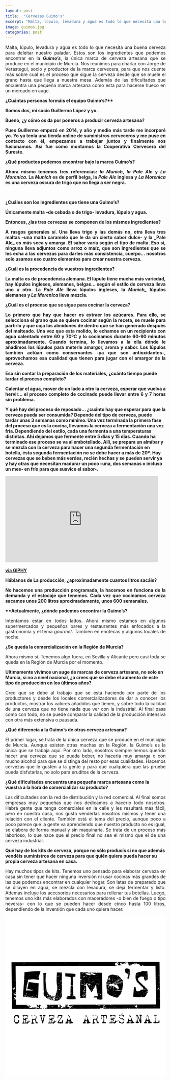 ```yaml
---
layout: post
title:  "Cervezas Guimo's"
excerpt: "Malta, lúpulo, levadura y agua es todo lo que necesita una buena cerveza para deleitar nuestro paladar. Estos son los ingredientes que podemos encontrar en la Guimo’s, la única marca de cerveza artesana que se produce en el municipio de Murcia."
image: guimos.jpg
categories: post
---
```

<p align="justify">Malta, lúpulo, levadura y agua es todo lo que necesita una buena cerveza para deleitar nuestro paladar. Estos son los ingredientes que podemos encontrar en la <b><i>Guimo’s</i></b>, la única marca de cerveza artesana que se produce en el municipio de Murcia.
Nos reunimos para charlar con Jorge de Verastegui, socio y productor de la marca cervecera, para que nos cuente más sobre cual es el proceso que sigue la cerveza desde que se muele el grano hasta que llega a nuestra mesa. Además de las dificultades que encuentra una pequeña marca artesana como esta para hacerse hueco en un mercado en auge.</p>


<b>¿Cuántas personas formáis el equipo Guimo’s?**

<p align="justify">Somos dos, mi socio Guillermo López y yo.</p>


<b>Bueno, ¿y cómo os da por poneros a producir cerveza artesana?</b>

<p align="justify">Pues Guillermo empezó en 2014, y año y medio más tarde me incorporé yo. Yo ya tenía una tienda online de suministros cerveceros y me puse en contacto con él, empezamos a trabajar juntos y finalmente nos fusionamos. Así fue como montamos la Cooperativa Cervecera del Sureste.</p>


<b>¿Qué productos podemos encontrar bajo la marca Guimo’s?</b>

<p align="justify">Ahora mismo tenemos tres referencias: <i>la Munich</i>, <i>la Pale Ale</i> y <i>La Morenica</i>. La <i>Munich</i> es de perfil belga, la <i>Pale Ale</i> inglesa y <i>La Morenica</i> es una cerveza oscura de trigo que no llega a ser negra.</p>


<span class="image left"><img src="{{ site.baseurl }}/assets/images/guimos/logo.jpg" alt="" /></span>

<b>¿Cuáles son los ingredientes que tiene una Guimo’s?</b>

<p align="justify">Únicamente malta –de cebada o de trigo- levadura, lúpulo y agua.</p>


<b>Entonces, ¿las tres cervezas se componen de los mismos ingredientes?</b>

<p align="justify">A rasgos generales sí. Una lleva trigo y las demás no, otra lleva tres maltas –una malta caramelo que le da un cierto sabor dulce- y la _Pale Ale_ es más seca y amarga. El sabor varía según el tipo de malta.
Eso sí, ninguna lleva adjuntos como arroz o maíz, que son ingredientes que se les echa a las cervezas para darles más consistencia, cuerpo... nosotros solo usamos eso cuatro elementos para crear nuestra cerveza.</p>

<b>¿Cuál es la procedencia de vuestros ingredientes?</b>

<p align="justify">La malta es de procedencia alemana. El lúpulo tiene mucha más variedad, hay lúpulos ingleses, alemanes, belgas… según el estilo de cerveza lleva uno u otro. La <i>Pale Ale</i> lleva lúpulos ingleses, la <i>Munich_</i> lúpulos alemanes y <i>La Morenica</i> lleva mezcla.</p>

<b>¿Cuál es el proceso que se sigue para cocinar la cerveza?</b>

<p align="justify">Lo primero que hay que hacer es extraer los azúcares. Para ello, se selecciona el grano que se quiere cocinar según la receta, se muele para partirlo y que coja los almidones de dentro que se han generado después del malteado. Una vez que esta molido, lo echamos en un recipiente con agua calentado entre 60 y 70ºC y lo cocinamos durante 60-90 minutos aproximadamente. Cuando termina, lo llevamos a la olla dónde le añadimos los lúpulos para meterle amargor, aroma y sabor. Los lúpulos también actúan como conservantes -ya que son antioxidantes-, aprovechamos esa cualidad que tienen para jugar con el amargor de la cerveza.</p>

<b>Eso sin contar la preparación de los materiales, ¿cuánto tiempo puede tardar el proceso completo?</b>

<p align="justify">Calentar el agua, mover de un lado a otro la cerveza, esperar que vuelva a hervir… el proceso completo de cocinado puede llevar entre  6 y 7 horas sin problema.

<b>Y qué hay del proceso de reposado... ¿cuánto hay que esperar para que la cerveza pueda ser consumida?</b>
Depende del tipo de cerveza, puede tardar unas 3 semanas como mínimo. Una vez terminada la primera fase del proceso que es la cocina, llevamos la cerveza a fermentación una vez fría. Dependiendo del estilo, cada una fermenta a una temperaturas distintas. Ahí dejamos que fermente entre 5 días y 15 días.
Cuando ha terminado ese proceso se va al embotellado. Allí, se prepara un almíbar y se mezcla con la cerveza para hacer una segunda fermentación en botella, ésta segunda fermentación no se debe hacer a más de 20º. Hay cervezas que se beben más verdes, recién hechas y se pueden servir ya y hay otras que necesitan madurar un poco –una, dos semanas o incluso un mes- en frío para que suavice el sabor-.</p>

<iframe src="https://giphy.com/embed/8NBoaqb2C3ok0" width="480" height="270" frameBorder="0" class="giphy-embed" allowFullScreen></iframe><p><a href="https://giphy.com/gifs/8NBoaqb2C3ok0">via GIPHY</a></p>

<b>Háblanos de La producción, ¿aproximadamente cuantos litros sacáis?</b>

<p align="justify">No hacemos una producción programada, la hacemos en funciona de la demanda y el estocaje que tenemos. Cada vez que cocinamos cerveza sacamos unos 200 litros aproximadamente, unos 600 semanales.</p>

**Actualmente, ¿dónde podemos encontrar la Guimo’s?</b>

<p align="justify">Intentamos estar en todos lados. Ahora mismo estamos en algunos supermercados y pequeños bares y restaurantes más enfocados a la gastronomía y el tema <i>gourmet</i>. También en enotecas y algunos locales de noche.</p>

<b>¿Se queda la comercialización en la Región de Murcia?</b>

<p align="justify">Ahora mismo sí. Tenemos algo fuera, en Sevilla y Alicante pero casi toda se queda en la Región de Murcia por el momento.</p>

<b>Ultimamente vivimos un auge de marcas de cerveza artesana, no solo en Murcia, si no a nivel nacional, ¿a crees que se debe el aumento de este tipo de producción en los últimos años?</b>

<p align="justify">Creo que se debe al trabajo que se está haciendo por parte de los productores y desde los locales comercializadores de dar a conocer los productos, mostrar los valores añadidos que tienen, y sobre todo la calidad de una cerveza que no tiene nada que ver con la industrial. Al final pasa como con todo, no se puede comparar la calidad de la producción intensiva con otra más extensiva o pausada.</p>

<b>¿Qué diferencia a la Guimo’s de otras cerveza artesana?</b>

<p align="justify">El primer lugar, se trata de la única cerveza que se produce en el municipio de Murcia. Aunque existen otras muchas en la Región, la Guimo’s es la única que se trabaja aquí. Por otro lado, nosotros siempre hemos querido hacer una cerveza que se pueda beber, no hacerla muy amarga o con mucho alcohol para que se distinga del resto por esas cualidades. Hacemos cervezas que le gusten a la gente y para que cualquiera que las pruebe pueda disfutarlas, no solo para eruditos de la cerveza.</p>

<b>¿Qué dificultades encuentra una pequeña marca artesana como la vuestra a la hora de comercializar su producto?</b>

<p align="justify">Las dificultades son la red de distribución y la red comercial. Al final somos empresas muy pequeñas que nos dedicamos a hacerlo todo nosotros. Habrá gente que tenga comerciales en la calle y les resultará más fácil, pero en nuestro caso, nos gusta venderlas nosotros mismos y tener una relación con el cliente.
También está el tema del precio, aunque poco a poco parece que la gente va aprendiendo que nuestro producto no es igual, se elabora de forma manual y sin maquinaria. Se trata de un proceso más laborioso, lo que hace que el precio final no sea el mismo que el de una cerveza industrial. </p>

<b>Qué hay de los kits de cerveza, porque no sólo producís si no que además vendéis suministros de cerveza para que quién quiera pueda hacer su propia cerveza artesana en casa.</b>

<p align="justify">Hay muchos tipos de kits. Tenemos uno pensado para elaborar cerveza en casa sin tener que hacer ninguna inversión ni usar cocinas más grandes de las que podemos encontrar en cualquier hogar. Son latas de preparado que se diluyen en agua, se mezcla con levadura, se deja fermentar y listo. Además incluye los accesorios necesarios para rellenar tus botellas. Luego, tenemos uno kits más elaborados con maceradores -o bien de fuego o tipo neveras- con lo que se pueden hacer desde cinco hasta 100 litros, dependiendo de la inversión que cada uno quiera hacer.</p>

<img src="assets/images/guimos/logo.jpg" alt="" />